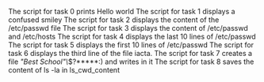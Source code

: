 The script for task 0 prints Hello world
The script for task 1 displays a confused smiley
The script for task 2 displays the content of the /etc/passwd file
The script for task 3 displays the content of /etc/passwd and /etc/hosts
The script for task 4 displays the last 10 lines of /etc/passwd
The script for task 5 displays the first 10 lines of /etc/passwd
The script for task 6 displays the third line of the file iacta.
The script for task 7 creates a file *\"Best School"\\*$?*****:) and writes in it
The script for task 8 saves the content of ls -la in ls_cwd_content
